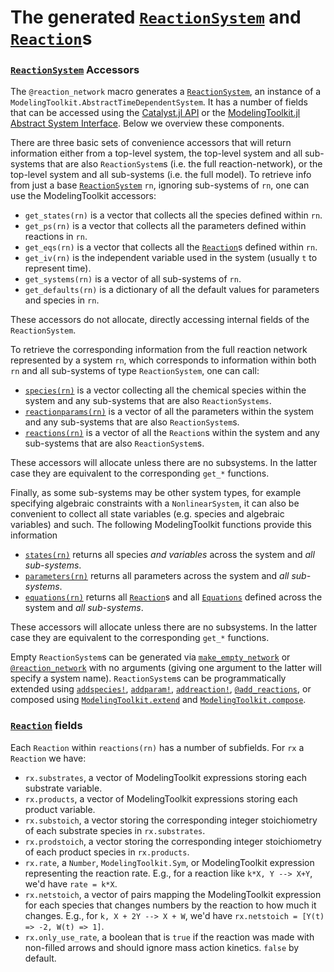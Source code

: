 # The generated [`ReactionSystem`](@ref) and [`Reaction`](@ref)s

### [`ReactionSystem`](@ref) Accessors

The `@reaction_network` macro generates a [`ReactionSystem`](@ref), an instance
of a `ModelingToolkit.AbstractTimeDependentSystem`. It has a number of fields
that can be accessed using the [Catalyst.jl API](@ref) or the
[ModelingToolkit.jl Abstract System
Interface](https://mtk.sciml.ai/dev/basics/AbstractSystem/). Below we overview
these components.

There are three basic sets of convenience accessors that will return information
either from a top-level system, the top-level system and all sub-systems that
are also `ReactionSystem`s (i.e. the full reaction-network), or the top-level
system and all sub-systems (i.e. the full model). To retrieve info from just a
base [`ReactionSystem`](@ref) `rn`, ignoring sub-systems of `rn`, one can use the ModelingToolkit
accessors:

* `get_states(rn)` is a vector that collects all the species defined within
  `rn`. 
* `get_ps(rn)` is a vector that collects all the parameters defined within
  reactions in `rn`. 
* `get_eqs(rn)` is a vector that collects all the [`Reaction`](@ref)s defined
  within `rn`.
* `get_iv(rn)` is the independent variable used in the system (usually `t` to
  represent time).
* `get_systems(rn)` is a vector of all sub-systems of `rn`.
* `get_defaults(rn)` is a dictionary of all the default values for parameters
  and species in `rn`.

These accessors do not allocate, directly accessing internal fields of the
`ReactionSystem`.

To retrieve the corresponding information from the full reaction network
represented by a system `rn`, which corresponds to information within both `rn`
and all sub-systems of type `ReactionSystem`, one can call:

* [`species(rn)`](@ref) is a vector collecting all the chemical species within
  the system and any sub-systems that are also `ReactionSystems`. 
* [`reactionparams(rn)`](@ref) is a vector of all the parameters
  within the system and any sub-systems that are also `ReactionSystem`s.
* [`reactions(rn)`](@ref) is a vector of all the `Reaction`s within the system
  and any sub-systems that are also `ReactionSystem`s.

These accessors will allocate unless there are no subsystems. In the latter case
they are equivalent to the corresponding `get_*` functions.

Finally, as some sub-systems may be other system types, for example specifying
algebraic constraints with a `NonlinearSystem`, it can also be convenient to
collect all state variables (e.g. species and algebraic variables) and such. The
following ModelingToolkit functions provide this information

* [`states(rn)`](@ref) returns all species *and variables* across the system and
  *all sub-systems*.
* [`parameters(rn)`](@ref) returns all parameters across the system and *all
  sub-systems*.
* [`equations(rn)`](@ref) returns all [`Reaction`](@ref)s and all
  [`Equations`](@ref) defined across the system and *all sub-systems*.

These accessors will allocate unless there are no subsystems. In the latter case
they are equivalent to the corresponding `get_*` functions.

Empty `ReactionSystem`s can be generated via [`make_empty_network`](@ref) or
[`@reaction_network`](@ref) with no arguments (giving one argument to the latter
will specify a system name). `ReactionSystem`s can be programmatically extended
using [`addspecies!`](@ref), [`addparam!`](@ref), [`addreaction!`](@ref),
[`@add_reactions`](@ref), or composed using [`ModelingToolkit.extend`](@ref) and
[`ModelingToolkit.compose`](@ref).

### [`Reaction`](@ref) fields

Each `Reaction` within `reactions(rn)` has a number of subfields. For `rx` a
`Reaction` we have:
* `rx.substrates`, a vector of ModelingToolkit expressions storing each
  substrate variable.
* `rx.products`, a vector of ModelingToolkit expressions storing each product
  variable.
* `rx.substoich`, a vector storing the corresponding integer stoichiometry of
  each substrate species in `rx.substrates`.
* `rx.prodstoich`, a vector storing the corresponding integer stoichiometry of
  each product species in `rx.products`.
* `rx.rate`, a `Number`, `ModelingToolkit.Sym`, or ModelingToolkit expression
  representing the reaction rate. E.g., for a reaction like `k*X, Y --> X+Y`,
  we'd have `rate = k*X`.
* `rx.netstoich`, a vector of pairs mapping the ModelingToolkit expression for
  each species that changes numbers by the reaction to how much it changes. E.g.,
  for `k, X + 2Y --> X + W`, we'd have `rx.netstoich = [Y(t) => -2, W(t) => 1]`.
* `rx.only_use_rate`, a boolean that is `true` if the reaction was made with
  non-filled arrows and should ignore mass action kinetics. `false` by default.

